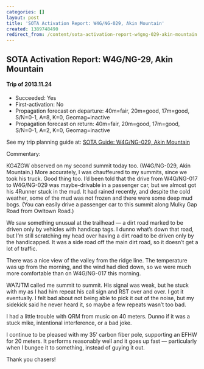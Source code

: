 ```yaml
---
categories: []
layout: post
title: 'SOTA Activation Report: W4G/NG-029, Akin Mountain'
created: 1389748490
redirect_from: /content/sota-activation-report-w4gng-029-akin-mountain
---
```


SOTA Activation Report: W4G/NG-29, Akin Mountain
----------------------------------------------
#### Trip of 2013.11.24
* Succeeded: Yes
* First-activation: No
* Propagation forecast on departure: 40m=fair, 20m=good, 17m=good, S/N=0-1, A=8, K=0, Geomag=inactive
* Propagation forecast on return: 40m=fair, 20m=good, 17m=good, S/N=0-1, A=2, K=0, Geomag=inactive

See my trip planning guide at: [SOTA Guide: W4G/NG-029, Akin Mountain](/content/????)


Commentary:

KG4ZGW observed on my second summit today too.  (W4G/NG-029, Akin Mountain.)  More accurately, I was chauffeured to my summits, since we took his truck.  Good thing too.  I’d been told that the drive from W4G/NG-017 to W4G/NG-029  was maybe-drivable in a passenger car, but we almost got his 4Runner stuck in the mud.  It had rained recently, and despite the cold weather, some of the mud was not frozen and there were some deep mud bogs.   (You can easily drive a passenger car to this summit along Mulky Gap Road from Owltown Road.)

We saw something unusual at the trailhead — a dirt road marked to be driven only by vehicles with handicap tags.  I dunno what’s down that road, but I’m still scratching my head over having a dirt road to be driven only by the handicapped.  It was a side road off the main dirt road, so it doesn’t get a lot of traffic.

There was a nice view of the valley from the ridge line.  The temperature was up from the morning, and the wind had died down, so we were much more comfortable than on W4G/NG-017 this morning.

WA7JTM called me summit to summit.  His signal was weak, but he stuck with my as I had him repeat his call sign and RST over and over.  I got it eventually.  I felt bad about not being able to pick it out of the noise, but my sidekick said he never heard it, so maybe a few repeats wasn’t too bad.

I had a little trouble with QRM from music on 40 meters.  Dunno if it was a stuck mike, intentional interference, or a bad joke.

I continue to be pleased with my 35’ carbon fiber pole, supporting an EFHW for 20 meters.  It performs reasonably well and it goes up fast — particularly when I bungee it to something, instead of guying it out.

Thank you chasers!
